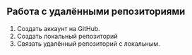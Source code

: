 ## Работа с удалёнными репозиториями
1. Создать аккаунт на GitHub.
2. Создать локальный репозиторий
3. Связать удалённый репозиторий с локальным.
